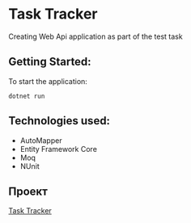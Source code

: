 # Task Tracker

Creating Web Api application as part of the test task

## Getting Started:

To start the application:
```
dotnet run
```
## Technologies used:
- AutoMapper
- Entity Framework Core
- Moq
- NUnit

## Проект
[Task Tracker](https://github.com/Semion1093/Task)
